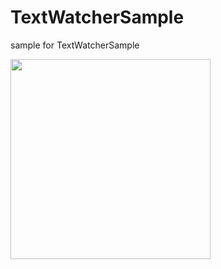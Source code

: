 # TextWatcherSample
sample for TextWatcherSample

<img src="https://user-images.githubusercontent.com/16476224/106349239-d7bbcb00-630f-11eb-8872-464cc88a0937.gif" width="320" />